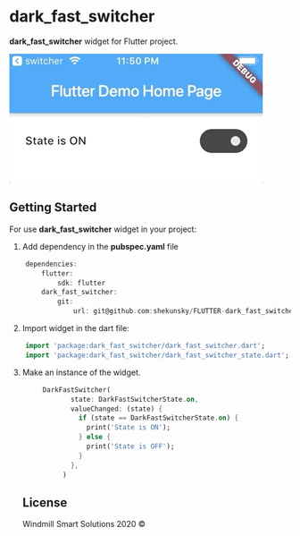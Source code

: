 # dark_fast_switcher

**dark_fast_switcher** widget for Flutter project.

![](dark_fast_switcher.gif)

## Getting Started

For use **dark_fast_switcher** widget in your project:
1. Add dependency in the **pubspec.yaml** file
```dart
    dependencies:
        flutter:
            sdk: flutter
        dark_fast_switcher:
            git:
                url: git@github.com:shekunsky/FLUTTER-dark_fast_switcher.git
```

2. Import widget in the dart file:
```dart
    import 'package:dark_fast_switcher/dark_fast_switcher.dart';
    import 'package:dark_fast_switcher/dark_fast_switcher_state.dart';
```

3. Make an instance of the widget.

    ```dart
         DarkFastSwitcher(
                state: DarkFastSwitcherState.on,
                valueChanged: (state) {
                  if (state == DarkFastSwitcherState.on) {
                    print('State is ON');
                  } else {
                    print('State is OFF');
                  }
                },
              )
    ```
    
    
    ## License

    Windmill Smart Solutions 2020 ©